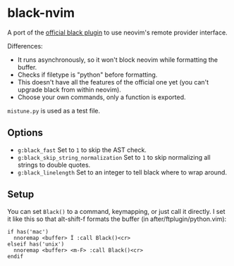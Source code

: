 black-nvim
==========

A port of the [official black plugin][1] to use neovim's remote provider interface.

Differences:
- It runs asynchronously, so it won't block neovim while formatting the buffer.
- Checks if filetype is "python" before formatting.
- This doesn't have all the features of the official one yet
  (you can't upgrade black from within neovim).
- Choose your own commands, only a function is exported.

`mistune.py` is used as a test file.

[1]: https://github.com/ambv/black/tree/master/plugin/black.vim

Options
-------

- `g:black_fast`
  Set to `1` to skip the AST check.
- `g:black_skip_string_normalization`
  Set to `1` to skip normalizing all strings to double quotes.
- `g:black_linelength`
  Set to an integer to tell black where to wrap around.

Setup
-----

You can set `Black()` to a command, keymapping, or just call it directly.
I set it like this so that alt-shift-f formats the buffer
(in after/ftplugin/python.vim):

```vim
if has('mac')
  nnoremap <buffer> Ï :call Black()<cr>
elseif has('unix')
  nnoremap <buffer> <m-F> :call Black()<cr>
endif
```
